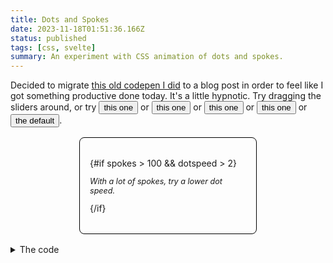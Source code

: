 ```yaml
---
title: Dots and Spokes
date: 2023-11-18T01:51:36.166Z
status: published
tags: [css, svelte]
summary: An experiment with CSS animation of dots and spokes.
---
```


<script lang="ts">
  import Column from '$lib/components/Column.svelte';
  import Slider from '$lib/components/Slider.svelte';
  import DotsAndSpokes from './DotsAndSpokes.svelte';

  let spokes = 8;
  let circlespeed = 10;
  let dotspeed = 4;

  function example1() {
    spokes = 12;
    circlespeed = 15;
    dotspeed = 1;
  }

  function example2() {
    spokes = 20;
    circlespeed = 7;
    dotspeed = 1.3;
  }

  function example3() {
    spokes = 3;
    circlespeed = 15;
    dotspeed = 1;
  }

  function example4() {
    spokes = 200;
    circlespeed = 20;
    dotspeed = 1;
  }

  function defaultExample() {
    spokes = 8;
    circlespeed = 10;
    dotspeed = 4;
  }
</script>

<style lang="less">
  figure {
    width: fit-content;
    display: flex;
    flex-direction: column;
    gap: 2rem;
    align-items: center;
    background-color: color-mix(in srgb, var(--blue) 20%, white);
    padding: 2rem 1rem;
    border: 1px solid #000;
    border-radius: 8px;
    margin-block: 1rem;
    margin-inline: auto;
  }

  .controls {
    font-family: var(--sans-font);
    font-size: 14px;
    width: 250px;
    display: flex;
    flex-direction: column;
    gap: 1rem;
  }

  .note {
    font-style: italic;
    font-size: 0.9em;
  }
</style>

Decided to migrate [this old codepen I did](https://codepen.io/pascalpp/pen/VLJjQx) to a blog post in order to feel like I got something productive done today. It's a little hypnotic. Try dragging the sliders around, or
try <button class="link" on:click={example1}>this one</button>
or <button class="link" on:click={example2}>this one</button>
or <button class="link" on:click={example3}>this one</button>
or <button class="link" on:click={example4}>this one</button>
or <button class="link" on:click={defaultExample}>the default</button>.

<figure>
  <DotsAndSpokes bind:spokes bind:dotspeed bind:circlespeed/>

  <div class="controls">
      <Slider bind:value={spokes} min={1} max={200} step={1} id="spokes" label="Spokes: {spokes}" />
      <Slider bind:value={circlespeed} min={1} max={20} id="circlespeed" label="Wheel Speed: {circlespeed}s" />
      <Slider bind:value={dotspeed} min={1} max={10} id="dotspeed" label="Dot Speed: {dotspeed}s" />
    {#if spokes > 100 && dotspeed > 2}
      <p class="note">With a lot of spokes, try a lower dot speed.</p>
    {/if}
  </div>

</figure>

<details>
  <summary>The code</summary>

`DotsAndSpokes.svelte`

```svelte
<script lang="ts">
  export let spokes = 8;
  export let dotspeed = 4;
  export let circlespeed = 10;
</script>

{#key spokes}
  <div class="circle" style="--circlespeed: {circlespeed + 's'}; --dotspeed: {dotspeed + 's'}">
    {#each new Array(spokes) as spoke, i}
      <div class="spoke" style="transform: rotate({(180 / spokes) * i}deg)">
        <div class="dot" style="animation-delay: {(i * 2) / spokes}s" />
      </div>
    {/each}
  </div>
{/key}

<style lang="less">
  .circle {
    width: 300px;
    height: 300px;
    border: 10px solid;
    border-radius: 50%;
    animation: fullrotation var(--circlespeed, 10s) infinite linear;
    position: relative;
  }

  .circle .spoke {
    width: 1px;
    height: 100%;
    background-color: #000;
    position: absolute;
    left: 50%;
    top: 0;
  }
  .circle .spoke .dot {
    position: absolute;
    display: block;
    background-color: #000;
    content: '';
    left: -10px;
    width: 20px;
    height: 20px;
    border-radius: 50%;
    animation: spokedot var(--dotspeed, 14s) infinite ease-in-out;
    box-shadow: 0 0 0 2px black;
  }

  @keyframes spokedot {
    0%,
    100% {
      top: 0px;
      background-color: blue;
    }
    16.6667% {
      background-color: green;
    }
    33.3333% {
      background-color: yellow;
    }
    50% {
      top: calc(100% - 20px);
      background-color: orange;
    }
    66.6667% {
      background-color: red;
    }
    83.3333% {
      background-color: purple;
    }
  }

  @keyframes fullrotation {
    from {
      transform: rotate(0deg);
    }
    to {
      transform: rotate(360deg);
    }
  }
</style>
```

</details>
